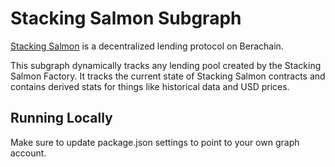 # Stacking Salmon Subgraph

[Stacking Salmon](https://google.com/) is a decentralized lending protocol on Berachain.

This subgraph dynamically tracks any lending pool created by the Stacking Salmon Factory. It tracks the current state of Stacking Salmon contracts and contains derived stats for things like historical data and USD prices.

## Running Locally

Make sure to update package.json settings to point to your own graph account.
